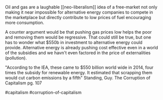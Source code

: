 Oil and gas are a laughable [[neo-liberalism]] idea of a free-market not only making it near impossible for alternative energy companies to compete in the marketplace but directly contribute to low prices of fuel encouraging more consumption.

A counter argument would be that pushing gas prices low helps the poor and removing them would be regressive.  That could still be true, but one has to wonder what $550b in investment to alternative energy could provide.  Alternative energy is already pushing cost effective even in a world of the subsidies and we havn't even factored in the price of externalities (pollution).


"According to the IEA, these came to $550 billion world wide in 2014, four times the subsidy for renewable energy.  It estimated that scrapping them would cut carbon emissions by a fifth"
Standing, Guy.  The Corruption of Capitalism pg. 107

#capitalism #corruption-of-capitalism